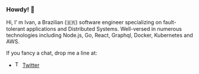### Howdy! 🤠

Hi, I’ m Ivan, a Brazilian (🇧🇷) software engineer specializing on fault-tolerant applications and Distributed Systems. Well-versed in numerous technologies including Node.js, Go, React, Graphql, Docker, Kubernetes and AWS.


If you fancy a chat, drop me a line at:

<ul>
  <li>
    <img src="https://user-images.githubusercontent.com/3603793/87077942-4b727b00-c1fa-11ea-890c-c1249a500a57.png" width="16" alt="Twitter"> 
    <a href="https://twitter.com/pragmaticivan" target="_blank" title="@pragmaticivan">Twitter</a>
  </li>
</ul>

